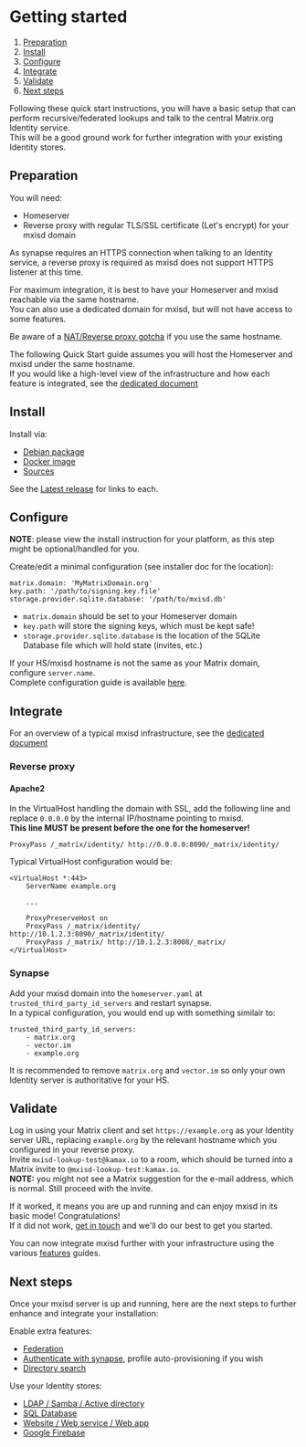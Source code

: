 # Getting started
1. [Preparation](#preparation)
2. [Install](#install)
3. [Configure](#configure)
4. [Integrate](#integrate)
5. [Validate](#validate)
6. [Next steps](#next-steps)

Following these quick start instructions, you will have a basic setup that can perform recursive/federated lookups and
talk to the central Matrix.org Identity service.  
This will be a good ground work for further integration with your existing Identity stores.

## Preparation
You will need:
- Homeserver
- Reverse proxy with regular TLS/SSL certificate (Let's encrypt) for your mxisd domain

As synapse requires an HTTPS connection when talking to an Identity service, a reverse proxy is required as mxisd does
not support HTTPS listener at this time.

For maximum integration, it is best to have your Homeserver and mxisd reachable via the same hostname.  
You can also use a dedicated domain for mxisd, but will not have access to some features.

Be aware of a [NAT/Reverse proxy gotcha](https://github.com/kamax-io/mxisd/wiki/Gotchas#nating) if you use the same
hostname.

The following Quick Start guide assumes you will host the Homeserver and mxisd under the same hostname.  
If you would like a high-level view of the infrastructure and how each feature is integrated, see the
[dedicated document](architecture.md)

## Install
Install via:
- [Debian package](install/debian.md)
- [Docker image](install/docker.md)
- [Sources](build.md)

See the [Latest release](https://github.com/kamax-io/mxisd/releases/latest) for links to each.

## Configure
**NOTE**: please view the install instruction for your platform, as this step might be optional/handled for you.

Create/edit a minimal configuration (see installer doc for the location):
```
matrix.domain: 'MyMatrixDomain.org'
key.path: '/path/to/signing.key.file'
storage.provider.sqlite.database: '/path/to/mxisd.db'
```  
- `matrix.domain` should be set to your Homeserver domain
- `key.path` will store the signing keys, which must be kept safe!
- `storage.provider.sqlite.database` is the location of the SQLite Database file which will hold state (invites, etc.)

If your HS/mxisd hostname is not the same as your Matrix domain, configure `server.name`.  
Complete configuration guide is available [here](configure.md).

## Integrate
For an overview of a typical mxisd infrastructure, see the [dedicated document](architecture.md)
### Reverse proxy
#### Apache2
In the VirtualHost handling the domain with SSL, add the following line and replace `0.0.0.0` by the internal IP/hostname
pointing to mxisd.  
**This line MUST be present before the one for the homeserver!**
```
ProxyPass /_matrix/identity/ http://0.0.0.0:8090/_matrix/identity/
```

Typical VirtualHost configuration would be:
```
<VirtualHost *:443>
    ServerName example.org
    
    ...
    
    ProxyPreserveHost on
    ProxyPass /_matrix/identity/ http://10.1.2.3:8090/_matrix/identity/
    ProxyPass /_matrix/ http://10.1.2.3:8008/_matrix/
</VirtualHost>
```

### Synapse
Add your mxisd domain into the `homeserver.yaml` at `trusted_third_party_id_servers` and restart synapse.  
In a typical configuration, you would end up with something similair to:
```
trusted_third_party_id_servers:
    - matrix.org
    - vector.im
    - example.org
```
It is recommended to remove `matrix.org` and `vector.im` so only your own Identity server is authoritative for your HS.

## Validate
Log in using your Matrix client and set `https://example.org` as your Identity server URL, replacing `example.org` by
the relevant hostname which you configured in your reverse proxy.  
Invite `mxisd-lookup-test@kamax.io` to a room, which should be turned into a Matrix invite to `@mxisd-lookup-test:kamax.io`.  
**NOTE:** you might not see a Matrix suggestion for the e-mail address, which is normal. Still proceed with the invite.
  
If it worked, it means you are up and running and can enjoy mxisd in its basic mode! Congratulations!  
If it did not work, [get in touch](#support) and we'll do our best to get you started.

You can now integrate mxisd further with your infrastructure using the various [features](README.md) guides.

## Next steps
Once your mxisd server is up and running, here are the next steps to further enhance and integrate your installation:

Enable extra features:
- [Federation](features/federation.md)
- [Authenticate with synapse](features/authentication.md), profile auto-provisioning if you wish
- [Directory search](features/directory-users.md)

Use your Identity stores:
- [LDAP / Samba / Active directory](backends/ldap.md)
- [SQL Database](backends/sql.md)
- [Website / Web service / Web app](backends/rest.md)
- [Google Firebase](backends/firebase.md)
